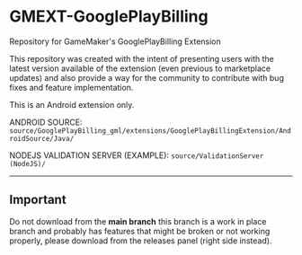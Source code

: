 # GMEXT-GooglePlayBilling
Repository for GameMaker's GooglePlayBilling Extension

This repository was created with the intent of presenting users with the latest version available of the extension (even previous to marketplace updates) and also provide a way for the community to contribute with bug fixes and feature implementation.

This is an Android extension only.

ANDROID SOURCE: `source/GooglePlayBilling_gml/extensions/GooglePlayBillingExtension/AndroidSource/Java/`

NODEJS VALIDATION SERVER (EXAMPLE): `source/ValidationServer (NodeJS)/`


---

## Important

Do not download from the **main branch** this branch is a work in place branch and probably has features that might be broken or not working properly, please download from the releases panel (right side instead).
